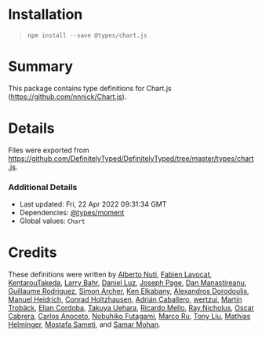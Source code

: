 # Installation
> `npm install --save @types/chart.js`

# Summary
This package contains type definitions for Chart.js (https://github.com/nnnick/Chart.js).

# Details
Files were exported from https://github.com/DefinitelyTyped/DefinitelyTyped/tree/master/types/chart.js.

### Additional Details
 * Last updated: Fri, 22 Apr 2022 09:31:34 GMT
 * Dependencies: [@types/moment](https://npmjs.com/package/@types/moment)
 * Global values: `Chart`

# Credits
These definitions were written by [Alberto Nuti](https://github.com/anuti), [Fabien Lavocat](https://github.com/FabienLavocat), [KentarouTakeda](https://github.com/KentarouTakeda), [Larry Bahr](https://github.com/larrybahr), [Daniel Luz](https://github.com/mernen), [Joseph Page](https://github.com/josefpaij), [Dan Manastireanu](https://github.com/danmana), [Guillaume Rodriguez](https://github.com/guillaume-ro-fr), [Simon Archer](https://github.com/archy-bold), [Ken Elkabany](https://github.com/braincore), [Alexandros Dorodoulis](https://github.com/alexdor), [Manuel Heidrich](https://github.com/mahnuh), [Conrad Holtzhausen](https://github.com/Conrad777), [Adrián Caballero](https://github.com/adripanico), [wertzui](https://github.com/wertzui), [Martin Trobäck](https://github.com/lekoaf), [Elian Cordoba](https://github.com/ElianCordoba), [Takuya Uehara](https://github.com/indigolain), [Ricardo Mello](https://github.com/ricmello), [Ray Nicholus](https://github.com/rnicholus), [Oscar Cabrera](https://github.com/mrjack88), [Carlos Anoceto](https://github.com/canoceto), [Nobuhiko Futagami](https://github.com/nobu222), [Marco Ru](https://github.com/Marcoru97), [Tony Liu](https://github.com/tonybadguy), [Mathias Helminger](https://github.com/Ilmarinen100), [Mostafa Sameti](https://github.com/IVIosi), and [Samar Mohan](https://github.com/samarmohan).
